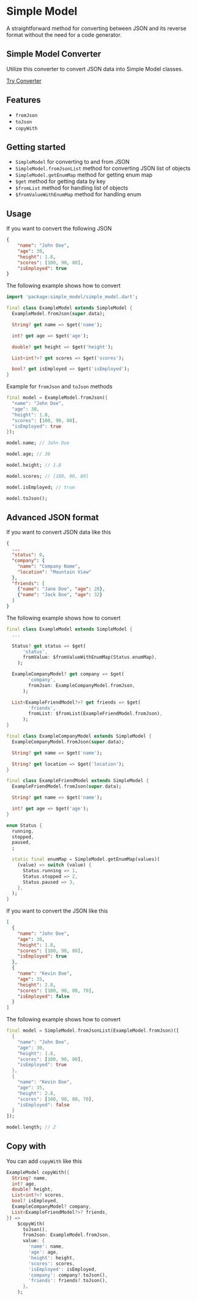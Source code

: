 # Simple Model

A straightforward method for converting between JSON and its reverse format without the need for a code generator.

## Simple Model Converter

Utilize this converter to convert JSON data into Simple Model classes.

[Try Converter](https://simple-model-converter.web.app/)

## Features

- `fromJson`
- `toJson`
- `copyWith`

## Getting started

- `SimpleModel` for converting to and from JSON
- `SimpleModel.fromJsonList` method for converting JSON list of objects
- `SimpleModel.getEnumMap` method for getting enum map
- `$get` method for getting data by key
- `$fromList` method for handling list of objects
- `$fromValueWithEnumMap` method for handling enum

## Usage

If you want to convert the following JSON

```json
{
    "name": "John Doe",
    "age": 30,
    "height": 1.8,
    "scores": [100, 90, 80],
    "isEmployed": true
}
```

The following example shows how to convert

```dart
import 'package:simple_model/simple_model.dart';

final class ExampleModel extends SimpleModel {
  ExampleModel.fromJson(super.data);

  String? get name => $get('name');

  int? get age => $get('age');

  double? get height => $get('height');

  List<int?>? get scores => $get('scores');

  bool? get isEmployed => $get('isEmployed');
}
```

Example for `fromJson` and `toJson` methods

```dart
final model = ExampleModel.fromJson({
  "name": "John Doe",
  "age": 30,
  "height": 1.8,
  "scores": [100, 90, 80],
  "isEmployed": true
});

model.name; // John Doe

model.age; // 30

model.height; // 1.8

model.scores; // [100, 90, 80]

model.isEmployed; // true

model.toJson();
```

## Advanced JSON format

If you want to convert JSON data like this

```json
{
  ...
  "status": 0,
  "company": {
    "name": "Company Name",
    "location": "Mountain View"
  },
  "friends": [
    {"name": "Jane Doe", "age": 28},
    {"name": "Jack Doe", "age": 32}
  ]
}
```

The following example shows how to convert

```dart
final class ExampleModel extends SimpleModel {
  ...

  Status? get status => $get(
      'status',
      fromValue: $fromValueWithEnumMap(Status.enumMap),
    );

  ExampleCompanyModel? get company => $get(
        'company',
        fromJson: ExampleCompanyModel.fromJson,
      );

  List<ExampleFriendModel?>? get friends => $get(
        'friends',
        fromList: $fromList(ExampleFriendModel.fromJson),
      );
}

final class ExampleCompanyModel extends SimpleModel {
  ExampleCompanyModel.fromJson(super.data);

  String? get name => $get('name');

  String? get location => $get('location');
}

final class ExampleFriendModel extends SimpleModel {
  ExampleFriendModel.fromJson(super.data);

  String? get name => $get('name');

  int? get age => $get('age');
}

enum Status {
  running,
  stopped,
  paused,
  ;

  static final enumMap = SimpleModel.getEnumMap(values)(
    (value) => switch (value) {
      Status.running => 1,
      Status.stopped => 2,
      Status.paused => 3,
    },
  );
}
```

If you want to convert the JSON like this

```json
[
  {
    "name": "John Doe",
    "age": 30,
    "height": 1.8,
    "scores": [100, 90, 80],
    "isEmployed": true
  },
  {
    "name": "Kevin Doe",
    "age": 35,
    "height": 2.8,
    "scores": [100, 90, 80, 70],
    "isEmployed": false
  }
]
```

The following example shows how to convert

```dart
final model = SimpleModel.fromJsonList(ExampleModel.fromJson)([
  {
    "name": "John Doe",
    "age": 30,
    "height": 1.8,
    "scores": [100, 90, 80],
    "isEmployed": true
  },
  {
    "name": "Kevin Doe",
    "age": 35,
    "height": 2.8,
    "scores": [100, 90, 80, 70],
    "isEmployed": false
  }
]);

model.length; // 2
```

## Copy with

You can add `copyWith` like this

```dart
ExampleModel copyWith({
  String? name,
  int? age,
  double? height,
  List<int?>? scores,
  bool? isEmployed,
  ExampleCompanyModel? company,
  List<ExampleFriendModel?>? friends,
}) =>
    $copyWith(
      toJson(),
      fromJson: ExampleModel.fromJson,
      value: {
        'name': name,
        'age': age,
        'height': height,
        'scores': scores,
        'isEmployed': isEmployed,
        'company': company?.toJson(),
        'friends': friends?.toJson(),
      },
    );
```
